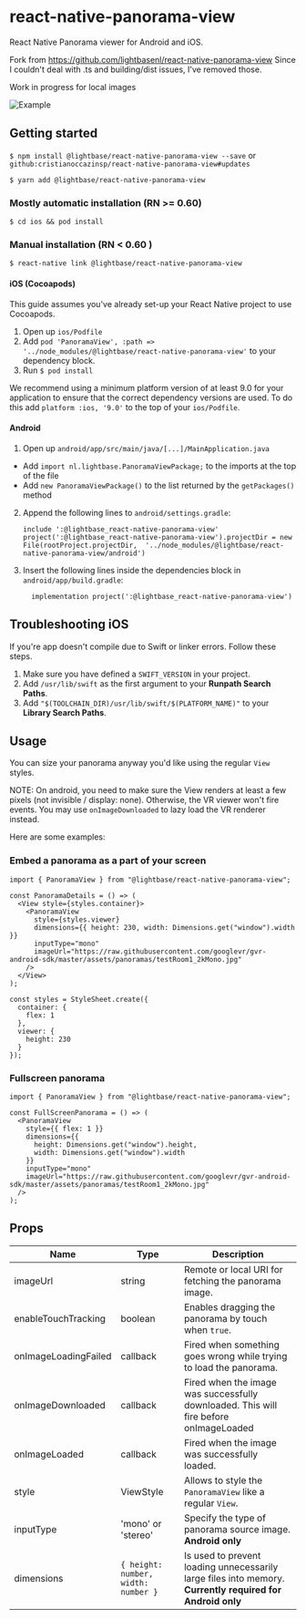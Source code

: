 # react-native-panorama-view

React Native Panorama viewer for Android and iOS.

Fork from https://github.com/lightbasenl/react-native-panorama-view
Since I couldn't deal with .ts and building/dist issues, I've removed those.

Work in progress for local images

![Example](https://raw.githubusercontent.com/lightbasenl/react-native-panorama-view/master/example.gif)

## Getting started

`$ npm install @lightbase/react-native-panorama-view --save`
  or `github:cristianoccazinsp/react-native-panorama-view#updates`

`$ yarn add @lightbase/react-native-panorama-view`

### Mostly automatic installation (RN >= 0.60)

`$ cd ios && pod install`

### Manual installation (RN < 0.60 )

`$ react-native link @lightbase/react-native-panorama-view`

#### iOS (Cocoapods)

This guide assumes you've already set-up your React Native project to use Cocoapods.

1. Open up `ios/Podfile`
2. Add `pod 'PanoramaView', :path => '../node_modules/@lightbase/react-native-panorama-view'` to your dependency block.
3. Run `$ pod install`

We recommend using a minimum platform version of at least 9.0 for your application to ensure that the correct
dependency versions are used. To do this add `platform :ios, '9.0'` to the top of your `ios/Podfile`.

#### Android

1. Open up `android/app/src/main/java/[...]/MainApplication.java`

- Add `import nl.lightbase.PanoramaViewPackage;` to the imports at the top of the file
- Add `new PanoramaViewPackage()` to the list returned by the `getPackages()` method

2. Append the following lines to `android/settings.gradle`:
   ```
   include ':@lightbase_react-native-panorama-view'
   project(':@lightbase_react-native-panorama-view').projectDir = new File(rootProject.projectDir, 	'../node_modules/@lightbase/react-native-panorama-view/android')
   ```
3. Insert the following lines inside the dependencies block in `android/app/build.gradle`:
   ```
     implementation project(':@lightbase_react-native-panorama-view')
   ```

## Troubleshooting iOS

If you're app doesn't compile due to Swift or linker errors. Follow these steps.

1. Make sure you have defined a `SWIFT_VERSION` in your project.
2. Add `/usr/lib/swift` as the first argument to your **Runpath Search Paths**.
3. Add `"$(TOOLCHAIN_DIR)/usr/lib/swift/$(PLATFORM_NAME)"` to your **Library Search Paths**.

## Usage

You can size your panorama anyway you'd like using the regular `View` styles.

NOTE: On android, you need to make sure the View renders at least a few pixels (not invisible / display: none).
Otherwise, the VR viewer won't fire events. You may use `onImageDownloaded` to lazy load the VR renderer instead.

Here are some examples:

### Embed a panorama as a part of your screen

```tsx
import { PanoramaView } from "@lightbase/react-native-panorama-view";

const PanoramaDetails = () => (
  <View style={styles.container}>
    <PanoramaView
      style={styles.viewer}
      dimensions={{ height: 230, width: Dimensions.get("window").width }}
      inputType="mono"
      imageUrl="https://raw.githubusercontent.com/googlevr/gvr-android-sdk/master/assets/panoramas/testRoom1_2kMono.jpg"
    />
  </View>
);

const styles = StyleSheet.create({
  container: {
    flex: 1
  },
  viewer: {
    height: 230
  }
});
```

### Fullscreen panorama

```tsx
import { PanoramaView } from "@lightbase/react-native-panorama-view";

const FullScreenPanorama = () => (
  <PanoramaView
    style={{ flex: 1 }}
    dimensions={{
      height: Dimensions.get("window").height,
      width: Dimensions.get("window").width
    }}
    inputType="mono"
    imageUrl="https://raw.githubusercontent.com/googlevr/gvr-android-sdk/master/assets/panoramas/testRoom1_2kMono.jpg"
  />
);
```

## Props

| Name                 | Type                                | Description                                                                                               |
| -------------------- | ----------------------------------- | --------------------------------------------------------------------------------------------------------- |
| imageUrl             | string                              | Remote or local URI for fetching the panorama image.                                                               |
| enableTouchTracking  | boolean                             | Enables dragging the panorama by touch when `true`.                                                       |
| onImageLoadingFailed | callback                            | Fired when something goes wrong while trying to load the panorama.
| onImageDownloaded    | callback                            | Fired when the image was successfully downloaded. This will fire before onImageLoaded
| onImageLoaded        | callback                            | Fired when the image was successfully loaded.                                                             |
| style                | ViewStyle                           | Allows to style the `PanoramaView` like a regular `View`.                                                 |
| inputType            | 'mono' or 'stereo'                  | Specify the type of panorama source image. **Android only**                                               |
| dimensions           | `{ height: number, width: number }` | Is used to prevent loading unnecessarily large files into memory. **Currently required for Android only** |
